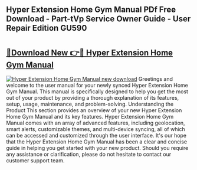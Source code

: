 ## Hyper Extension Home Gym Manual PDf Free Download - Part-tVp Service Owner Guide - User Repair Edition GU590

# <h2><a href="http://bc53988.oget.top/?id=Hyper+Extension+Home+Gym+Manual">🔗Download New 👉🔴 Hyper Extension Home Gym Manual</a></h2>

[![Hyper Extension Home Gym Manual new download](https://i.imgur.com/5g1atiW.png)](http://bc53988.oget.top/?id=Hyper+Extension+Home+Gym+Manual)
Greetings and welcome to the user manual for your newly synced Hyper Extension Home Gym Manual. This manual is specifically designed to help you get the most out of your product by providing a thorough explanation of its features, setup, usage, maintenance, and problem-solving. Understanding the Product This section provides an overview of your new Hyper Extension Home Gym Manual and its key features. Hyper Extension Home Gym Manual comes with an array of advanced features, including geolocation, smart alerts, customizable themes, and multi-device syncing, all of which can be accessed and customized through the user interface. It's our hope that the Hyper Extension Home Gym Manual has been a clear and concise guide in helping you get started with your new product. Should you require any assistance or clarification, please do not hesitate to contact our customer support team.
